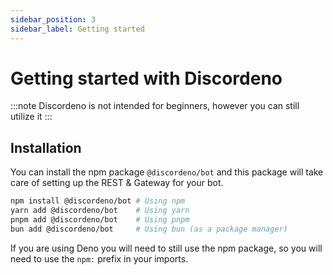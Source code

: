 ```yaml
---
sidebar_position: 3
sidebar_label: Getting started
---
```


# Getting started with Discordeno

<!-- TODO: Do we want to keep this? Or rewrite a bit this -->

:::note
Discordeno is not intended for beginners, however you can still utilize it
:::

## Installation

You can install the npm package `@discordeno/bot` and this package will take care of setting up the REST & Gateway for your bot.

```bash
npm install @discordeno/bot # Using npm
yarn add @discordeno/bot    # Using yarn
pnpm add @discordeno/bot    # Using pnpm
bun add @discordeno/bot     # Using bun (as a package manager)
```

If you are using Deno you will need to still use the npm package, so you will need to use the `npm:` prefix in your imports.

